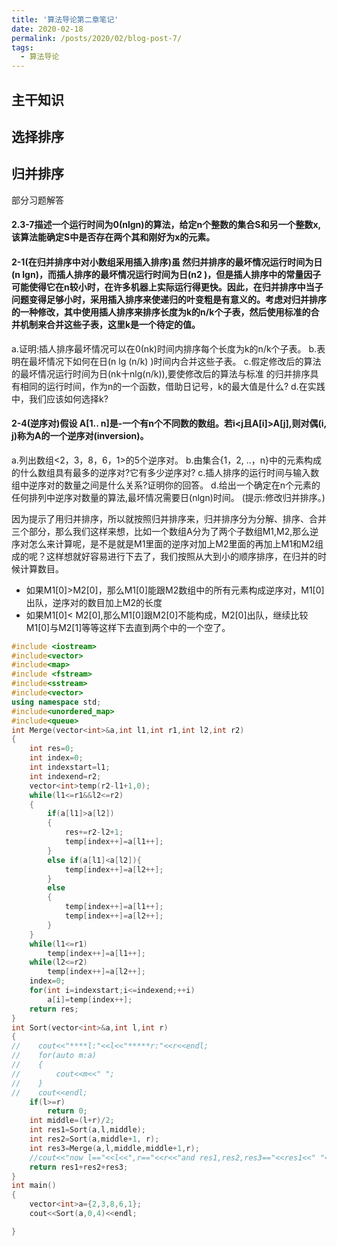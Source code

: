 ```yaml
---
title: '算法导论第二章笔记'
date: 2020-02-18
permalink: /posts/2020/02/blog-post-7/
tags:
  - 算法导论
---
```


## 主干知识
选择排序
-----


归并排序
----

部分习题解答

#### 2.3-7描述一个运行时间为0(nlgn)的算法，给定n个整数的集合S和另一个整数x,该算法能确定S中是否存在两个其和刚好为x的元素。


#### 2-1(在归并排序中对小数组采用插入排序)虽 然归并排序的最坏情况运行时间为日(n lgn)，而插人排序的最坏情况运行时间为日(n2 )，但是插人排序中的常量因子可能使得它在n较小时，在许多机器上实际运行得更快。因此，在归并排序中当子问题变得足够小时，采用插入排序来使递归的叶变粗是有意义的。考虑对归并排序的一种修改，其中使用插人排序来排序长度为k的n/k个子表，然后使用标准的合并机制来合并这些子表，这里k是一个待定的值。
a.证明:插人排序最坏情况可以在0(nk)时间内排序每个长度为k的n/k个子表。
b.表明在最坏情况下如何在日(n lg (n/k) )时间内合并这些子表。
c.假定修改后的算法的最坏情况运行时间为日(nk十nlg(n/k)),要使修改后的算法与标准
的归并排序具有相同的运行时间，作为n的一个函数，借助日记号，k的最大值是什么?
d.在实践中，我们应该如何选择k?


#### 2-4(逆序对)假设 A[1.. n]是-一个有n个不同数的数组。若i<j且A[i]>A[j],则对偶(i, j)称为A的一个逆序对(inversion)。
a.列出数组<2，3，8，6，1>的5个逆序对。
b.由集合{1，2, ..，n}中的元素构成的什么数组具有最多的逆序对?它有多少逆序对?
c.插人排序的运行时间与输入数组中逆序对的数量之间是什么关系?证明你的回答。
d.给出一个确定在n个元素的任何排列中逆序对数量的算法,最坏情况需要日(nlgn)时间。
(提示:修改归并排序。)

因为提示了用归并排序，所以就按照归并排序来，归并排序分为分解、排序、合并三个部分，那么我们这样来想，比如一个数组A分为了两个子数组M1,M2,那么逆序对怎么来计算呢，是不是就是M1里面的逆序对加上M2里面的再加上M1和M2组成的呢？这样想就好容易进行下去了，我们按照从大到小的顺序排序，在归并的时候计算数目。
* 如果M1[0]>M2[0]，那么M1[0]能跟M2数组中的所有元素构成逆序对，M1[0]出队，逆序对的数目加上M2的长度
* 如果M1[0]< M2[0],那么M1[0]跟M2[0]不能构成，M2[0]出队，继续比较M1[0]与M2[1]等等这样下去直到两个中的一个空了。


```c++
#include <iostream>
#include<vector>
#include<map>
#include <fstream>
#include<sstream>
#include<vector>
using namespace std;
#include<unordered_map>
#include<queue>
int Merge(vector<int>&a,int l1,int r1,int l2,int r2)
{
    int res=0;
    int index=0;
    int indexstart=l1;
    int indexend=r2;
    vector<int>temp(r2-l1+1,0);
    while(l1<=r1&&l2<=r2)
    {
        if(a[l1]>a[l2])
        {
            res+=r2-l2+1;
            temp[index++]=a[l1++];
        }
        else if(a[l1]<a[l2]){
            temp[index++]=a[l2++];
        }
        else
        {
            temp[index++]=a[l1++];
            temp[index++]=a[l2++];
        }
    }
    while(l1<=r1)
        temp[index++]=a[l1++];
    while(l2<=r2)
        temp[index++]=a[l2++];
    index=0;
    for(int i=indexstart;i<=indexend;++i)
        a[i]=temp[index++];
    return res;
}
int Sort(vector<int>&a,int l,int r)
{
//    cout<<"****l:"<<l<<"*****r:"<<r<<endl;
//    for(auto m:a)
//    {
//        cout<<m<<" ";
//    }
//    cout<<endl;
    if(l>=r)
        return 0;
    int middle=(l+r)/2;
    int res1=Sort(a,l,middle);
    int res2=Sort(a,middle+1, r);
    int res3=Merge(a,l,middle,middle+1,r);
    //cout<<"now l=="<<l<<",r=="<<r<<"and res1,res2,res3=="<<res1<<" "<<res2<<" "<<res3<<endl;
    return res1+res2+res3;
}
int main()
{
    vector<int>a={2,3,8,6,1};
    cout<<Sort(a,0,4)<<endl;

}



```
